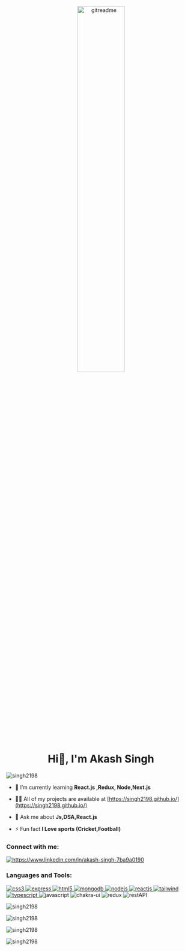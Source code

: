 
<!-- <h3 align="center">I am passionate Full Stack Developer </h3> -->
<div align="center">
 <img src="https://i.pinimg.com/originals/ab/68/e6/ab68e6d38452d78ac98687865281c5c8.gif"  alt="gitreadme" align="center" width=50%" height="50%">
 </div>

<h1 align="center">Hi👋, I'm Akash Singh</h1>

<p align="left"> <img src="https://komarev.com/ghpvc/?username=singh2198&label=Profile%20views&color=0e75b6&style=flat" alt="singh2198" /> </p>

- 🌱 I’m currently learning **React.js ,Redux, Node,Next.js**

- 👨‍💻 All of my projects are available at [https://singh2198.github.io/](https://singh2198.github.io/)                                                                                                                                
- 💬 Ask me about **Js,DSA,React.js**

- ⚡ Fun fact **I Love sports (Cricket,Football)**
                                                                                                                                       

<h3 align="left">Connect with me:</h3>
<p align="start">
<a href="https://www.linkedin.com/in/akash-singh-7ba9a0190/" target="blank"><img align="center" src="https://camo.githubusercontent.com/1fe91358b4133a9791586a7e7d55b463ffe60c064690b9058c334e279b901a56/68747470733a2f2f696d672e69636f6e73382e636f6d2f6e6f6c616e2f32782f3141364446462f4338323246462f6c696e6b6564696e2d636972636c65642e706e67" alt="https://www.linkedin.com/in/akash-singh-7ba9a0190" margin-right="10" /></a>

</p>

<h3 align="left">Languages and Tools:</h3>
<p align="start"  >
<a href="https://www.w3schools.com/css/" target="_blank" rel="noreferrer"> 
  <img src="https://img.shields.io/badge/CSS3-1572B6?style=for-the-badge&logo=css3&logoColor=white" alt="css3" />
 </a>
<a href="https://expressjs.com" target="_blank" rel="noreferrer"> <img src="https://camo.githubusercontent.com/8286a45a106e1a3c07489f83a38159981d888518a740b59c807ffc1b7b1e2f7b/68747470733a2f2f696d672e736869656c64732e696f2f62616467652f657870726573732e6a732d2532333430346435392e7376673f7374796c653d666f722d7468652d6261646765266c6f676f3d65787072657373266c6f676f436f6c6f723d253233363144414642" alt="express" /> </a>
<a href="https://www.w3.org/html/" target="_blank" rel="noreferrer">   <img src="https://img.shields.io/badge/HTML5-E34F26?style=for-the-badge&logo=html5&logoColor=white" alt="html5" /> </a>
<a href="https://www.mongodb.com/" target="_blank" rel="noreferrer"> <img src="https://camo.githubusercontent.com/c839570bc71901106b11b8411d9277a6a8356a9431e4a16d6c26db82caab7d62/68747470733a2f2f696d672e736869656c64732e696f2f62616467652f4d6f6e676f44422d2532333465613934622e7376673f7374796c653d666f722d7468652d6261646765266c6f676f3d6d6f6e676f6462266c6f676f436f6c6f723d7768697465" alt="mongodb"/> </a>
<a href="https://nodejs.org" target="_blank" rel="noreferrer">                                                            
  <img src="https://camo.githubusercontent.com/7d7b100e379663ee40a20989e6c61737e6396c1dafc3a7c6d2ada8d4447eb0e4/68747470733a2f2f696d672e736869656c64732e696f2f62616467652f6e6f64652e6a732d3644413535463f7374796c653d666f722d7468652d6261646765266c6f676f3d6e6f64652e6a73266c6f676f436f6c6f723d7768697465" alt="nodejs"/> </a>
<a href="https://reactjs.org/" target="_blank" rel="noreferrer"> 
  <img src="https://img.shields.io/badge/React-20232A?style=for-the-badge&logo=react&logoColor=61DAFB" alt="reactjs" />
<a href="https://tailwindcss.com/" target="_blank" rel="noreferrer"> 
   <img                src="https://camo.githubusercontent.com/ec8056bddf659d21de39b358d9786e56731cd767117e091348411666a5e7eee6/68747470733a2f2f696d672e736869656c64732e696f2f62616467652f7461696c77696e646373732d2532333338423241432e7376673f7374796c653d666f722d7468652d6261646765266c6f676f3d7461696c77696e642d637373266c6f676f436f6c6f723d7768697465" alt="tailwind"/> </a>
<a href="https://www.typescriptlang.org/" target="_blank" rel="noreferrer">
 <img src="https://camo.githubusercontent.com/ee71fcc1aa3d059265517741dffc4161922fd744377e7a5f07c43381d0aa9aac/68747470733a2f2f696d672e736869656c64732e696f2f62616467652f747970657363726970742d2532333030374143432e7376673f7374796c653d666f722d7468652d6261646765266c6f676f3d74797065736372697074266c6f676f436f6c6f723d7768697465" alt="typescript" /> </a>
                                                                                                                            
  <img src="https://img.shields.io/badge/JavaScript-323330?style=for-the-badge&logo=javascript&logoColor=F7DF1E" alt="javascript" />
                                                                                                                                 
  <img src="https://img.shields.io/badge/Chakra%20UI-3bc7bd?style=for-the-badge&logo=chakraui&logoColor=white" alt="chakra-ui" />
  <img src="https://img.shields.io/badge/Redux-593D88?style=for-the-badge&logo=redux&logoColor=white" alt="redux" />
                                                                                                                 
  <img src="https://img.shields.io/badge/Rest_API-02303A?style=for-the-badge&logo=react-router&logoColor=white" alt="restAPI" />
  




</p>



<p align="center">&nbsp;<img align="left" src="https://github-readme-stats.vercel.app/api?username=singh2198&show_icons=true&locale=en" alt="singh2198" /></p>
<p><img align="center" src="https://github-readme-stats.vercel.app/api/top-langs?username=singh2198&show_icons=true&locale=en&layout=compact" alt="singh2198" /></p>                                                                                                                    

<p><img align="center" src="https://github-readme-streak-stats.herokuapp.com/?user=singh2198&" alt="singh2198" /></p>
<p><img align="center" src="https://github-profile-trophy.vercel.app/?username=singh2198" alt="singh2198" /></p>
                                                                                           
